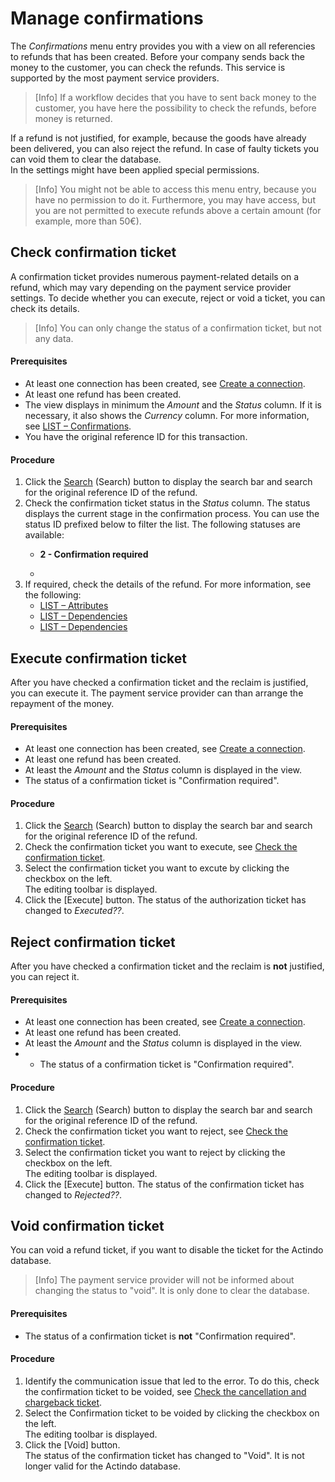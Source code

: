 # Manage confirmations

The *Confirmations* menu entry provides you with a view on all referencies to refunds that has been created. Before your company sends back the money to the customer, you can check the refunds. This service is supported by the most payment service providers.
> [Info] If a workflow decides that you have to sent back money to the customer, you have here the possibility to check the refunds, before money is returned.   

If a refund is not justified, for example, because the goods have already been delivered, you can also reject the refund. In case of faulty tickets you can void them to clear the database.      
In the settings might have been applied special permissions.
> [Info] You might not be able to access this menu entry, because you have no permission to do it. Furthermore,  you may have access, but you are not permitted to execute refunds above a certain amount (for example, more than 50€). 


## Check confirmation ticket  
A confirmation ticket provides numerous payment-related details on a refund, which may vary depending on the payment service provider settings. To decide whether you can execute, reject or void a ticket, you can check its details.  
> [Info] You can only change the status of a confirmation ticket, but not any data.


#### Prerequisites
- At least one connection has been created, see [Create a connection](../Integration/01_ManageConnections.md#create-a-connection).
- At least one refund has been created.
- The view displays in minimum the *Amount* and the *Status* column. If it is necessary, it also shows the *Currency* column. For more information, see [LIST &ndash; Confirmations](../UserInterface/06_ListConfirmations.md#create-view).
- You have the original reference ID for this transaction.

#### Procedure
1. Click the [Search](../../Assets/Icons/Search.png "[Search]") (Search) button to display the search bar and search for the original reference ID of the refund.
2. Check the confirmation ticket status in the *Status* column. The status displays the current stage in the confirmation process. You can use the status ID prefixed below to filter the list. The following statuses are available: 
    - **2 - Confirmation required**   
    
    - 
3. If required, check the details of the refund. For more information, see the following:
     - [LIST &ndash; Attributes](../UserInterface/06_ListConfirmations.md#confirmations-–-attributes)
     - [LIST &ndash; Dependencies](../UserInterface/06_ListConfirmations.md#confirmations-–-dependencies)
     - [LIST &ndash; Dependencies](../UserInterface/06_ListConfirmations.md#confirmations-–-logs)


## Execute confirmation ticket 
After you have checked a confirmation ticket and the reclaim is justified, you can execute it. The payment service provider can than arrange the repayment of the money.
#### Prerequisites
- At least one connection has been created, see [Create a connection](../Integration/01_ManageConnections.md#create-a-connection).
- At least one refund has been created.
- At least the *Amount* and the *Status* column is displayed in the view.
- The status of a confirmation ticket is "Confirmation required". 

#### Procedure
1. Click the [Search](../../Assets/Icons/Search.png "[Search]") (Search) button to display the search bar and search for the original reference ID of the refund.
2. Check the confirmation ticket you want to execute, see [Check the confirmation ticket](05_ManageConfirmations.md#check-confirmation-ticket).
2. Select the confirmation ticket you want to excute by clicking the checkbox on the left.   
    The editing toolbar is displayed.
3. Click the [Execute] button. <!---was passsiert dann-->
   The status of the authorization ticket has changed to *Executed??*.

## Reject confirmation ticket 
After you have checked a confirmation ticket and the reclaim is **not** justified, you can reject it. 
#### Prerequisites
- At least one connection has been created, see [Create a connection](../Integration/01_ManageConnections.md#create-a-connection).
- At least one refund has been created.
- At least the *Amount* and the *Status* column is displayed in the view.
- - The status of a confirmation ticket is "Confirmation required". 

#### Procedure
1. Click the [Search](../../Assets/Icons/Search.png "[Search]") (Search) button to display the search bar and search for the original reference ID of the refund.
2. Check the confirmation ticket you want to reject, see [Check the confirmation ticket](05_ManageConfirmations.md#check-confirmation-ticket).
2. Select the confirmation ticket you want to reject by clicking the checkbox on the left.   
    The editing toolbar is displayed.
3. Click the [Execute] button. <!---was passsiert dann-->
   The status of the confirmation ticket has changed to *Rejected??*.

## Void confirmation ticket
You can void a refund ticket, if you want to disable the ticket for the Actindo database. 
> [Info] The payment service provider will not be informed about changing the status to "void". It is only done to clear the database.
#### Prerequisites
- The status of a confirmation ticket is **not** "Confirmation required". 

#### Procedure
1. Identify the communication issue that led to the error. To do this, check the confirmation ticket to be voided, see [Check the cancellation and chargeback ticket](04_ManageCancellationsChargebacks.md#check-cancellation-and-chargeback-ticket).
2. Select the Confirmation ticket to be voided by clicking the checkbox on the left.   
    The editing toolbar is displayed.
3. Click the [Void] button.  <!---was passsiert dann-->   
   The status of the confirmation ticket has changed to "Void". It is not longer valid for the Actindo database.
